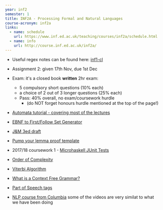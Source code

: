 ```yaml
---
year: inf2
semester: 1
title: INF2A - Processing Formal and Natural Languages
course-acronym: inf2a
links:
  - name: schedule
    url: https://www.inf.ed.ac.uk/teaching/courses/inf2a/schedule.html
  - name: info
    url: http://course.inf.ed.ac.uk/inf2a/
---
```

- Useful regex notes can be found here: [inf1-cl](/inf1#inf1-cl)
- Assignment 2: given 17th Nov, due 1st Dec

- Exam: it's a closed book **written** 2hr exam:
  - 5 compulsory short questions (10% each)
  - a choice of 2 out of 3 longer questions (25% each)
  - Pass: 40% overall, no exam/coursework hurdle
    - (do NOT forget honours hurdle mentioned at the top of the page!)
    
- [Automata tutorial - covering most of the lectures](https://www.tutorialspoint.com/automata_theory/)
- [EBNF to First/Follow Set Generator](http://hackingoff.com/compilers/predict-first-follow-set)
- [J&M 3ed draft](https://web.stanford.edu/~jurafsky/slp3/ed3book.pdf)
- [Pump your lemma proof template](https://courses.engr.illinois.edu/cs373/sp2009/Handouts/pumping-lemma/pumping-lemma.html)
- 2017/18 coursework 1 - [Microhaskell JUnit Tests](https://github.com/bnelo12/MH-JUnit-Tests)
- [Order of Complexity](https://en.wikibooks.org/wiki/A-level_Computing_2009/AQA/Problem_Solving,_Programming,_Operating_Systems,_Databases_and_Networking/Problem_Solving/Big_O_Notation#Order_of_Complexity)
- [Viterbi Algorithm](https://www.youtube.com/watch?v=6JVqutwtzmo)
- [What is a Context Free Grammar?](http://cs.union.edu/~striegnk/learn-prolog-now/html/node55.html)
- [Part of Speech tags](https://cs.nyu.edu/grishman/jet/guide/PennPOS.html)
- [NLP course from Columbia](https://www.youtube.com/user/afigfigueira/playlists?view=50&sort=dd&shelf_id=5) some of the videos are very similat to what we have been doing 
